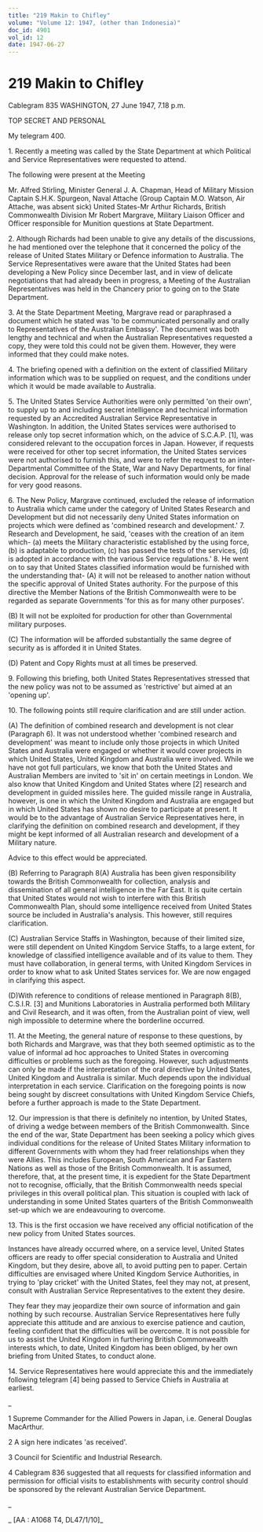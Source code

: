 ```yaml
---
title: "219 Makin to Chifley"
volume: "Volume 12: 1947, (other than Indonesia)"
doc_id: 4901
vol_id: 12
date: 1947-06-27
---
```


# 219 Makin to Chifley

Cablegram 835 WASHINGTON, 27 June 1947, 7.18 p.m.

TOP SECRET AND PERSONAL

My telegram 400.

1\. Recently a meeting was called by the State Department at which Political and Service Representatives were requested to attend.

The following were present at the Meeting

Mr. Alfred Stirling, Minister General J. A. Chapman, Head of Military Mission Captain S.H.K. Spurgeon, Naval Attache (Group Captain M.O. Watson, Air Attache, was absent sick) United States-Mr Arthur Richards, British Commonwealth Division Mr Robert Margrave, Military Liaison Officer and Officer responsible for Munition questions at State Department.

2\. Although Richards had been unable to give any details of the discussions, he had mentioned over the telephone that it concerned the policy of the release of United States Military or Defence information to Australia. The Service Representatives were aware that the United States had been developing a New Policy since December last, and in view of delicate negotiations that had already been in progress, a Meeting of the Australian Representatives was held in the Chancery prior to going on to the State Department.

3\. At the State Department Meeting, Margrave read or paraphrased a document which he stated was 'to be communicated personally and orally to Representatives of the Australian Embassy'. The document was both lengthy and technical and when the Australian Representatives requested a copy, they were told this could not be given them. However, they were informed that they could make notes.

4\. The briefing opened with a definition on the extent of classified Military information which was to be supplied on request, and the conditions under which it would be made available to Australia.

5\. The United States Service Authorities were only permitted 'on their own', to supply up to and including secret intelligence and technical information requested by an Accredited Australian Service Representative in Washington. In addition, the United States services were authorised to release only top secret information which, on the advice of S.C.A.P. [1], was considered relevant to the occupation forces in Japan. However, if requests were received for other top secret information, the United States services were not authorised to furnish this, and were to refer the request to an inter-Departmental Committee of the State, War and Navy Departments, for final decision. Approval for the release of such information would only be made for very good reasons.

6\. The New Policy, Margrave continued, excluded the release of information to Australia which came under the category of United States Research and Development but did not necessarily deny United States information on projects which were defined as 'combined research and development.' 7. Research and Development, he said, 'ceases with the creation of an item which- (a) meets the Military characteristic established by the using force, (b) is adaptable to production, (c) has passed the tests of the services, (d) is adopted in accordance with the various Service regulations.' 8. He went on to say that United States classified information would be furnished with the understanding that- (A) it will not be released to another nation without the specific approval of United States authority. For the purpose of this directive the Member Nations of the British Commonwealth were to be regarded as separate Governments 'for this as for many other purposes'.

(B) It will not be exploited for production for other than Governmental military purposes.

(C) The information will be afforded substantially the same degree of security as is afforded it in United States.

(D) Patent and Copy Rights must at all times be preserved.

9\. Following this briefing, both United States Representatives stressed that the new policy was not to be assumed as 'restrictive' but aimed at an 'opening up'.

10\. The following points still require clarification and are still under action.

(A) The definition of combined research and development is not clear (Paragraph 6). It was not understood whether 'combined research and development' was meant to include only those projects in which United States and Australia were engaged or whether it would cover projects in which United States, United Kingdom and Australia were involved. While we have not got full particulars, we know that both the United States and Australian Members are invited to 'sit in' on certain meetings in London. We also know that United Kingdom and United States where [2] research and development in guided missiles here. The guided missile range in Australia, however, is one in which the United Kingdom and Australia are engaged but in which United States has shown no desire to participate at present. It would be to the advantage of Australian Service Representatives here, in clarifying the definition on combined research and development, if they might be kept informed of all Australian research and development of a Military nature.

Advice to this effect would be appreciated.

(B) Referring to Paragraph 8(A) Australia has been given responsibility towards the British Commonwealth for collection, analysis and dissemination of all general intelligence in the Far East. It is quite certain that United States would not wish to interfere with this British Commonwealth Plan, should some intelligence received from United States source be included in Australia's analysis. This however, still requires clarification.

(C) Australian Service Staffs in Washington, because of their limited size, were still dependent on United Kingdom Service Staffs, to a large extent, for knowledge of classified intelligence available and of its value to them. They must have collaboration, in general terms, with United Kingdom Services in order to know what to ask United States services for. We are now engaged in clarifying this aspect.

(D)With reference to conditions of release mentioned in Paragraph 8(B), C.S.I.R. [3] and Munitions Laboratories in Australia performed both Military and Civil Research, and it was often, from the Australian point of view, well nigh impossible to determine where the borderline occurred.

11\. At the Meeting, the general nature of response to these questions, by both Richards and Margrave, was that they both seemed optimistic as to the value of informal ad hoc approaches to United States in overcoming difficulties or problems such as the foregoing. However, such adjustments can only be made if the interpretation of the oral directive by United States, United Kingdom and Australia is similar. Much depends upon the individual interpretation in each service. Clarification on the foregoing points is now being sought by discreet consultations with United Kingdom Service Chiefs, before a further approach is made to the State Department.

12\. Our impression is that there is definitely no intention, by United States, of driving a wedge between members of the British Commonwealth. Since the end of the war, State Department has been seeking a policy which gives individual conditions for the release of United States Military information to different Governments with whom they had freer relationships when they were Allies. This includes European, South American and Far Eastern Nations as well as those of the British Commonwealth. It is assumed, therefore, that, at the present time, it is expedient for the State Department not to recognise, officially, that the British Commonwealth needs special privileges in this overall political plan. This situation is coupled with lack of understanding in some United States quarters of the British Commonwealth set-up which we are endeavouring to overcome.

13\. This is the first occasion we have received any official notification of the new policy from United States sources.

Instances have already occurred where, on a service level, United States officers are ready to offer special consideration to Australia and United Kingdom, but they desire, above all, to avoid putting pen to paper. Certain difficulties are envisaged where United Kingdom Service Authorities, in trying to 'play cricket' with the United States, feel they may not, at present, consult with Australian Service Representatives to the extent they desire.

They fear they may jeopardize their own source of information and gain nothing by such recourse. Australian Service Representatives here fully appreciate this attitude and are anxious to exercise patience and caution, feeling confident that the difficulties will be overcome. It is not possible for us to assist the United Kingdom in furthering British Commonwealth interests which, to date, United Kingdom has been obliged, by her own briefing from United States, to conduct alone.

14\. Service Representatives here would appreciate this and the immediately following telegram [4] being passed to Service Chiefs in Australia at earliest.

_

1 Supreme Commander for the Allied Powers in Japan, i.e. General Douglas MacArthur.

2 A sign here indicates 'as received'.

3 Council for Scientific and Industrial Research.

4 Cablegram 836 suggested that all requests for classified information and permission for official visits to establishments with security control should be sponsored by the relevant Australian Service Department.

_

_ [AA : A1068 T4, DL47/1/10]_

